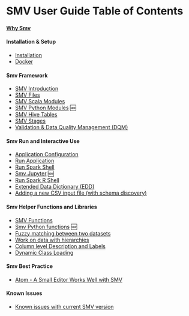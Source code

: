 # SMV User Guide Table of Contents

#### [Why Smv](why_smv.md)
#### Installation & Setup
  * [Installation](smv_install.md)
  * [Docker](docker.md)

#### Smv Framework
  * [SMV Introduction](smv_intro.md)
  * [SMV Files](smv_file.md)
  * [SMV Scala Modules](smv_module.md)
  * [SMV Python Modules](smv_module_python.md) :new:
  * [SMV Hive Tables](smv_hive.md)
  * [SMV Stages](smv_stages.md)
  * [Validation & Data Quality Management (DQM)](dqm.md)

#### Smv Run and Interactive Use
  * [Application Configuration](app_config.md)
  * [Run Application](run_app.md)
  * [Run Spark Shell](run_shell.md)
  * [Smv Jupyter](smv_jupyter.md) :new:
  * [Run Spark R Shell](smv_r.md)
  * [Extended Data Dictionary (EDD)](edd.md)
  * [Adding a new CSV input file (with schema discovery)](schema_discovery.md)

#### Smv Helper Functions and Libraries
  * [SMV Functions](functions.md)
  * [Smv Python functions](smv_python_funcs.md) :new:
  * [Fuzzy matching between two datasets](smv_entity_matcher.md)
  * [Work on data with hierarchies](smv_hier.md)
  * [Column level Description and Labels](smv_desc_label.md)
  * [Dynamic Class Loading](class_loader.md)

#### Smv Best Practice
  * [Atom - A Small Editor Works Well with SMV](atom.md)

#### Known Issues
  * [Known issues with current SMV version](known_issues.md)
